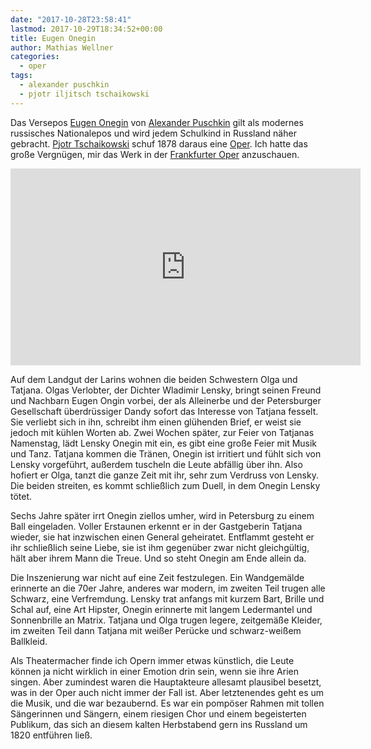 ```yaml
---
date: "2017-10-28T23:58:41"
lastmod: 2017-10-29T18:34:52+00:00
title: Eugen Onegin
author: Mathias Wellner
categories:
  - oper
tags:
  - alexander puschkin
  - pjotr iljitsch tschaikowski
---
```

Das Versepos [Eugen Onegin](https://de.wikipedia.org/wiki/Eugen_Onegin) von [Alexander Puschkin](https://de.wikipedia.org/wiki/Alexander_Sergejewitsch_Puschkin) gilt als modernes russisches Nationalepos und wird jedem Schulkind in Russland näher gebracht. [Pjotr Tschaikowski](https://de.wikipedia.org/wiki/Pjotr_Iljitsch_Tschaikowski) schuf 1878 daraus eine [Oper](https://de.wikipedia.org/wiki/Eugen_Onegin_(Oper)). Ich hatte das große Vergnügen, mir das Werk in der [Frankfurter Oper](http://www.oper-frankfurt.de/) anzuschauen. 

<!--more-->

<iframe width="560" height="315" src="https://www.youtube.com/embed/Olgn-Sfbv2I?rel=0" frameborder="0" allowfullscreen></iframe>

Auf dem Landgut der Larins wohnen die beiden Schwestern Olga und Tatjana. Olgas Verlobter, der Dichter Wladimir Lensky, bringt seinen Freund und Nachbarn Eugen Ongin vorbei, der als Alleinerbe und der Petersburger Gesellschaft überdrüssiger Dandy sofort das Interesse von Tatjana fesselt. Sie verliebt sich in ihn, schreibt ihm einen glühenden Brief, er weist sie jedoch mit kühlen Worten ab. Zwei Wochen später, zur Feier von Tatjanas Namenstag, lädt Lensky Onegin mit ein, es gibt eine große Feier mit Musik und Tanz. Tatjana kommen die Tränen, Onegin ist irritiert und fühlt sich von Lensky vorgeführt, außerdem tuscheln die Leute abfällig über ihn. Also hofiert er Olga, tanzt die ganze Zeit mit ihr, sehr zum Verdruss von Lensky. Die beiden streiten, es kommt schließlich zum Duell, in dem Onegin Lensky tötet. 

Sechs Jahre später irrt Onegin ziellos umher, wird in Petersburg zu einem Ball eingeladen. Voller Erstaunen erkennt er in der Gastgeberin Tatjana wieder, sie hat inzwischen einen General geheiratet. Entflammt gesteht er ihr schließlich seine Liebe, sie ist ihm gegenüber zwar nicht gleichgültig, hält aber ihrem Mann die Treue. Und so steht Onegin am Ende allein da. 

Die Inszenierung war nicht auf eine Zeit festzulegen. Ein Wandgemälde erinnerte an die 70er Jahre, anderes war modern, im zweiten Teil trugen alle Schwarz, eine Verfremdung. Lensky trat anfangs mit kurzem Bart, Brille und Schal auf, eine Art Hipster, Onegin erinnerte mit langem Ledermantel und Sonnenbrille an Matrix. Tatjana und Olga trugen legere, zeitgemäße Kleider, im zweiten Teil dann Tatjana mit weißer Perücke und schwarz-weißem Ballkleid. 

Als Theatermacher finde ich Opern immer etwas künstlich, die Leute können ja nicht wirklich in einer Emotion drin sein, wenn sie ihre Arien singen. Aber zumindest waren die Hauptakteure allesamt plausibel besetzt, was in der Oper auch nicht immer der Fall ist. Aber letztenendes geht es um die Musik, und die war bezaubernd. Es war ein pompöser Rahmen mit tollen Sängerinnen und Sängern, einem riesigen Chor und einem begeisterten Publikum, das sich an diesem kalten Herbstabend gern ins Russland um 1820 entführen ließ. 